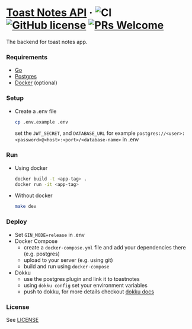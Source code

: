 # [Toast Notes API](https://toast.msal.dev) &middot; ![CI](https://github.com/msal4/toastnotes-server/workflows/CI/badge.svg) [![GitHub license](https://img.shields.io/badge/license-MIT-blue.svg)](https://github.com/msal4/toastnotes-server/blob/master/LICENSE) [![PRs Welcome](https://img.shields.io/badge/PRs-welcome-brightgreen.svg)](https://github.com/msal4/toastnotes-server/pulls)


The backend for toast notes app.
### Requirements
- [Go](https://golang.org/)
- [Postgres](https://www.postgresql.org/)
- [Docker](https://www.docker.com/) (optional)

### Setup
- Create a .env file
  ```bash
  cp .env.example .env
  ```
  set the `JWT_SECRET`, and `DATABASE_URL` for example `postgres://<user>:<password>@<host>:<port>/<database-name>` in .env


### Run
- Using docker
  ```bash
  docker build -t <app-tag> .
  docker run -it <app-tag>
  ```
- Without docker
  ```bash
  make dev
  ```
### Deploy
- Set `GIN_MODE=release` in .env
- Docker Compose
  - create a `docker-compose.yml` file and add your dependencies there (e.g. postgres)
  - upload to your server (e.g. using git)
  - build and run using `docker-compose`
- Dokku
  - use the postgres plugin and link it to toastnotes
  - using `dokku config` set your environment variables
  - push to dokku, for more details checkout [dokku docs](http://dokku.viewdocs.io/dokku/)

### License
See [LICENSE](https://github.com/msal4/toastnotes-server/blob/master/LICENSE)
